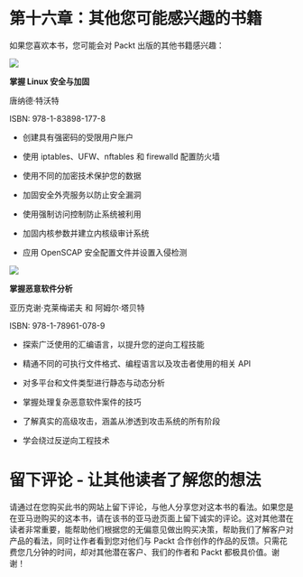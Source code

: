 # 第十六章：其他您可能感兴趣的书籍

如果您喜欢本书，您可能会对 Packt 出版的其他书籍感兴趣：

![](https://www.packtpub.com/product/mastering-linux-security-and-hardening-second-edition/9781838981778)

**掌握 Linux 安全与加固**

唐纳德·特沃特

ISBN: 978-1-83898-177-8

+   创建具有强密码的受限用户账户

+   使用 iptables、UFW、nftables 和 firewalld 配置防火墙

+   使用不同的加密技术保护您的数据

+   加固安全外壳服务以防止安全漏洞

+   使用强制访问控制防止系统被利用

+   加固内核参数并建立内核级审计系统

+   应用 OpenSCAP 安全配置文件并设置入侵检测

![](https://www.packtpub.com/product/mastering-malware-analysis/9781789610789)

**掌握恶意软件分析**

亚历克谢·克莱梅诺夫 和 阿姆尔·塔贝特

ISBN: 978-1-78961-078-9

+   探索广泛使用的汇编语言，以提升您的逆向工程技能

+   精通不同的可执行文件格式、编程语言以及攻击者使用的相关 API

+   对多平台和文件类型进行静态与动态分析

+   掌握处理复杂恶意软件案件的技巧

+   了解真实的高级攻击，涵盖从渗透到攻击系统的所有阶段

+   学会绕过反逆向工程技术

# 留下评论 - 让其他读者了解您的想法

请通过在您购买此书的网站上留下评论，与他人分享您对这本书的看法。如果您是在亚马逊购买的这本书，请在该书的亚马逊页面上留下诚实的评论。这对其他潜在读者非常重要，能帮助他们根据您的无偏意见做出购买决策，帮助我们了解客户对产品的看法，同时让作者看到您对他们与 Packt 合作创作的作品的反馈。只需花费您几分钟的时间，却对其他潜在客户、我们的作者和 Packt 都极具价值。谢谢！
